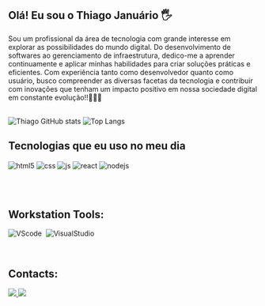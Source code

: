 ## Olá! Eu sou o Thiago Januário 🖐️
Sou um profissional da área de tecnologia com grande interesse em explorar as possibilidades do mundo digital. Do desenvolvimento de softwares ao gerenciamento de infraestrutura, dedico-me a aprender continuamente e aplicar minhas habilidades para criar soluções práticas e eficientes. Com experiência tanto como desenvolvedor quanto como usuário, busco compreender as diversas facetas da tecnologia e contribuir com inovações que tenham um impacto positivo em nossa sociedade digital em constante evolução!!👨🏾‍💻 <br/><br/>

![Thiago GitHub stats](https://github-readme-stats.vercel.app/api?username=thiagojanus&show_icons=true&theme=dracula&count_private=true) 
![Top Langs](https://github-readme-stats.vercel.app/api/top-langs/?username=thiagojanus&layout=compact)

## Tecnologias que eu uso no meu dia

<div style="display: inline_block">
  <img align="center" alt="html5" src="https://img.shields.io/badge/HTML5-E34F26?style=for-the-badge&logo=html5&logoColor=white" />
  <img align="center" alt="css" src="https://img.shields.io/badge/CSS3-1572B6?style=for-the-badge&logo=css3&logoColor=white" />
  <img align="center" alt="js" src="https://img.shields.io/badge/JavaScript-F7DF1E?style=for-the-badge&logo=javascript&logoColor=black" />
  <img align="center" alt="react" src="https://img.shields.io/badge/React-20232A?style=for-the-badge&logo=react&logoColor=61DAFB" />
  <img align="center" alt="nodejs" src="https://img.shields.io/badge/Node.js-43853D?style=for-the-badge&logo=node.js&logoColor=white" /> 
</div><br/>


&nbsp;
&nbsp;

## Workstation Tools:

![VScode](https://img.shields.io/badge/vscode-4285F4?style=for-the-badge&logo=vscode&logoColor=white)&nbsp;
![VisualStudio](https://img.shields.io/badge/Visual_Studio-5C2D91?style=for-the-badge&logo=visual%20studio&logoColor=white)&nbsp;

&nbsp;
&nbsp;

## Contacts:

<div> 
<a href="https://www.instagram.com/th.januario/" target="_blank"><img src="https://img.shields.io/badge/-Instagram-%23E4405F?style=for-the-badge&logo=instagram&logoColor=white">
</a>
<a href = "tjanuario193@gmail.com"> <img src="https://img.shields.io/badge/-Gmail-%23333?style=for-the-badge&logo=gmail&logoColor=white" target="_blank"></a>
</div> &nbsp;&nbsp;

